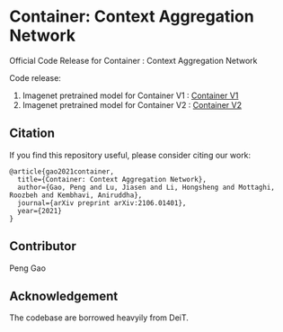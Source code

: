 # Container: Context Aggregation Network

Official Code Release for Container : Context Aggregation Network

Code release:

1. Imagenet pretrained model for Container V1 : [Container V1](https://github.com/allenai/container)
2. Imagenet pretrained model for Container V2 : [Container V2](https://github.com/gaopengcuhk/Contianer-V2)


## Citation
If you find this repository useful, please consider citing our work:
```
@article{gao2021container,
  title={Container: Context Aggregation Network},
  author={Gao, Peng and Lu, Jiasen and Li, Hongsheng and Mottaghi, Roozbeh and Kembhavi, Aniruddha},
  journal={arXiv preprint arXiv:2106.01401},
  year={2021}
}
```

## Contributor
Peng Gao

## Acknowledgement
The codebase are borrowed heavyily from DeiT.

